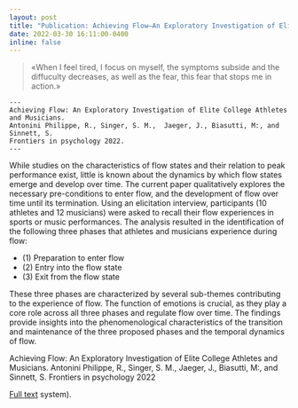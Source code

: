 ```yaml
---
layout: post
title: "Publication: Achieving Flow—An Exploratory Investigation of Elite College Athletes and Musicians"
date: 2022-03-30 16:11:00-0400
inline: false
---
```

> «When I feel tired, I focus on myself, the symptoms subside and the diffuculty decreases, as well as the fear, this fear that stops me in action.»

    ---
    Achieving Flow: An Exploratory Investigation of Elite College Athletes and Musicians.
    Antonini Philippe, R., Singer, S. M.,  Jaeger, J., Biasutti, M:, and Sinnett, S.
    Frontiers in psychology 2022.
    ---


While studies on the characteristics of flow states and their relation to peak performance exist, little is known about the dynamics by which flow states emerge and develop over time. The current paper qualitatively explores the necessary pre-conditions to enter flow, and the development of flow over time until its termination. Using an elicitation interview, participants (10 athletes and 12 musicians) were asked to recall their flow experiences in sports or music performances. The analysis resulted in the identification of the following three phases that athletes and musicians experience during flow: 

<ul>
    <li>(1) Preparation to enter flow</li>
    <li>(2) Entry into the flow state</li>
    <li>(3) Exit from the flow state</li>
</ul>

These three phases are characterized by several sub-themes contributing to the experience of flow. The function of emotions is crucial, as they play a core role across all three phases and regulate flow over time. The findings provide insights into the phenomenological characteristics of the transition and maintenance of the three proposed phases and the temporal dynamics of flow.

Achieving Flow: An Exploratory Investigation of Elite College Athletes and Musicians. Antonini Philippe, R., Singer, S. M.,  Jaeger, J., Biasutti, M:, and Sinnett, S. Frontiers in psychology 2022

<a href="https://www.frontiersin.org/articles/10.3389/fpsyg.2022.831508/full">Full text</a> system).

